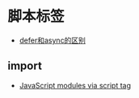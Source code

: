 脚本标签
========

- [defer和async的区别](https://segmentfault.com/q/1010000000640869)

## import

- [JavaScript modules via script tag](https://caniuse.com/#feat=es6-module)
